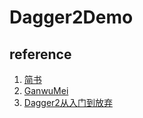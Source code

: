 # Dagger2Demo

## reference
1. [简书](http://www.jianshu.com/p/01d3c014b0b1)
2. [GanwuMei](https://github.com/Dimon94/GanWuMei)
3. [Dagger2从入门到放弃](http://www.jianshu.com/p/9c11cb18efd1)

